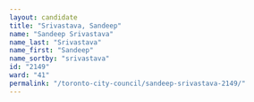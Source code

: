 ```yaml
---
layout: candidate
title: "Srivastava, Sandeep"
name: "Sandeep Srivastava"
name_last: "Srivastava"
name_first: "Sandeep"
name_sortby: "srivastava"
id: "2149"
ward: "41"
permalink: "/toronto-city-council/sandeep-srivastava-2149/"
---
```

